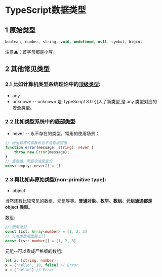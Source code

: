 # TypeScript数据类型

## 1 **原始类型**

```typescript
boolean, number, string, void, undefined, null, symbol, bigint
```

注意⚠️：首字母都是小写。

## 2 **其他常见类型**

### 2.1 比如计算机类型系统理论中的[顶级类型](https://en.wikipedia.org/wiki/Top_type):

- any
- unknown -- unknown 是 TypeScript 3.0 引入了新类型,是 any 类型对应的安全类型。

### 2.2 比如类型系统中的[底部类型](https://en.wikipedia.org/wiki/Bottom_type):

- never  -- 永不存在的类型，常用的使用场景：

```typescript
// 抛出异常的函数永远不会有返回值
function error(message: string): never {
    throw new Error(message);
}
// 空数组，而且永远是空的
const empty: never[] = []
```

### 2.3 再比如非原始类型(non-primitive type):

- object

当然还有比较常见的数组、元组等等。**普通对象、枚举、数组、元组通通都是 object 类型**。

数组:

```typescript
// 使用泛型
const list: Array<number> = [1, 2, 3]
// 元素类型后面接上[]
const list: number[] = [1, 2, 3]
```

元组--可以看成严格版的数组:

```typescript
let x: [string, number];
x = ['hello', 10, false] // Error
x = ['hello'] // Error
```


